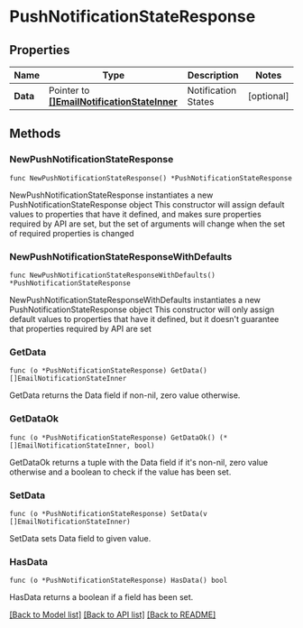 # PushNotificationStateResponse

## Properties

Name | Type | Description | Notes
------------ | ------------- | ------------- | -------------
**Data** | Pointer to [**[]EmailNotificationStateInner**](EmailNotificationStateInner.md) | Notification States | [optional] 

## Methods

### NewPushNotificationStateResponse

`func NewPushNotificationStateResponse() *PushNotificationStateResponse`

NewPushNotificationStateResponse instantiates a new PushNotificationStateResponse object
This constructor will assign default values to properties that have it defined,
and makes sure properties required by API are set, but the set of arguments
will change when the set of required properties is changed

### NewPushNotificationStateResponseWithDefaults

`func NewPushNotificationStateResponseWithDefaults() *PushNotificationStateResponse`

NewPushNotificationStateResponseWithDefaults instantiates a new PushNotificationStateResponse object
This constructor will only assign default values to properties that have it defined,
but it doesn't guarantee that properties required by API are set

### GetData

`func (o *PushNotificationStateResponse) GetData() []EmailNotificationStateInner`

GetData returns the Data field if non-nil, zero value otherwise.

### GetDataOk

`func (o *PushNotificationStateResponse) GetDataOk() (*[]EmailNotificationStateInner, bool)`

GetDataOk returns a tuple with the Data field if it's non-nil, zero value otherwise
and a boolean to check if the value has been set.

### SetData

`func (o *PushNotificationStateResponse) SetData(v []EmailNotificationStateInner)`

SetData sets Data field to given value.

### HasData

`func (o *PushNotificationStateResponse) HasData() bool`

HasData returns a boolean if a field has been set.


[[Back to Model list]](../README.md#documentation-for-models) [[Back to API list]](../README.md#documentation-for-api-endpoints) [[Back to README]](../README.md)


